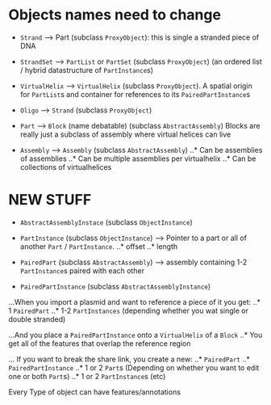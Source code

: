 # Objects names need to change

* `Strand` --> Part (subclass `ProxyObject`): this is single a stranded piece of DNA
* `StrandSet` --> `PartList` or `PartSet` (subclass `ProxyObject`) (an ordered list / hybrid datastructure
                 of `PartInstance`s)

* `VirtualHelix` --> `VirtualHelix` (subclass `ProxyObject`).  A spatial origin for `PartList`s and container for
    references to its `PairedPartInstance`s

* `Oligo` --> `Strand` (subclass `ProxyObject`)

* `Part` --> `Block` (name debatable) (subclass `AbstractAssembly`)
    Blocks are really just a subclass of assembly where virtual helices can live

* `Assembly` --> `Assembly` (subclass `AbstractAssembly`)
..* Can be assemblies of assemblies
..* Can be multiple assemblies per virtualhelix
..* Can be collections of virtualhelices


# NEW STUFF

* `AbstractAssemblyInstace` (subclass `ObjectInstance`)

* `PartInstance` (subclass `ObjectInstance`) --> Pointer to a part or all of another `Part` / `PartInstance`.
..* offset
..* length

* `PairedPart` (subclass `AbstractAssembly`) --> assembly containing 1-2 `PartInstance`s paired with each other
    
* `PairedPartInstance` (subclass `AbstractAssemblyInstance`)

...When you import a plasmid and want to reference a piece of it you get:
..* 1 `PairedPart`
..* 1-2 `PartInstances` (depending whether you wat single or double stranded)

...And you place a `PairedPartInstance` onto a `VirtualHelix` of a `Block`
..* You get all of the features that overlap the reference region

... If you want to break the share link, you create a new:
..* `PairedPart`
..* `PairedPartInstance`
..* 1 or 2 `Part`s (Depending on whether you want to edit one or both `Part`s)
..* 1 or 2 `PartInstance`s (etc)


Every Type of object can have features/annotations
